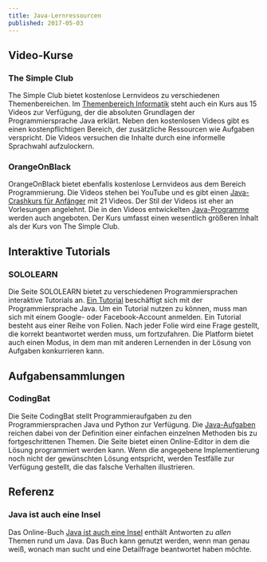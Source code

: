 ```yaml
---
title: Java-Lernressourcen
published: 2017-05-03
---
```



## Video-Kurse


### The Simple Club

The Simple Club bietet kostenlose Lernvideos zu verschiedenen Themenbereichen.
Im [Themenbereich
Informatik](https://www.thesimpleclub.de/kurse/1180_informatik) steht auch ein
Kurs aus 15 Videos zur Verfügung, der die absoluten Grundlagen der
Programmiersprache Java erklärt. Neben den kostenlosen Videos gibt es einen
kostenpflichtigen Bereich, der zusätzliche Ressourcen wie Aufgaben verspricht.
Die Videos versuchen die Inhalte durch eine informelle Sprachwahl aufzulockern.


### OrangeOnBlack

OrangeOnBlack bietet ebenfalls kostenlose Lernvideos aus dem Bereich
Programmierung. Die Videos stehen bei YouTube und es gibt einen [Java-Crashkurs
für Anfänger](https://www.youtube.com/watch?v=Ztc6_elMg60) mit 21 Videos. Der
Stil der Videos ist eher an Vorlesungen angelehnt. Die in den Videos
entwickelten [Java-Programme](http://orangeonblack.de/2014/java-crashkurs)
werden auch angeboten. Der Kurs umfasst einen wesentlich größeren Inhalt als der
Kurs von The Simple Club.


## Interaktive Tutorials

### SOLOLEARN

Die Seite SOLOLEARN bietet zu verschiedenen Programmiersprachen interaktive
Tutorials an. [Ein Tutorial](https://www.sololearn.com/Play/Java/) beschäftigt
sich mit der Programmiersprache Java. Um ein Tutorial nutzen zu können, muss man
sich mit einem Google- oder Facebook-Account anmelden. Ein Tutorial besteht aus
einer Reihe von Folien. Nach jeder Folie wird eine Frage gestellt, die korrekt
beantwortet werden muss, um fortzufahren. Die Platform bietet auch einen Modus,
in dem man mit anderen Lernenden in der Lösung von Aufgaben konkurrieren kann.


## Aufgabensammlungen

### CodingBat

Die Seite CodingBat stellt Programmieraufgaben zu den Programmiersprachen Java
und Python zur Verfügung. Die [Java-Aufgaben](http://codingbat.com/java) reichen
dabei von der Definition einer einfachen einzelnen Methoden bis zu
fortgeschrittenen Themen. Die Seite bietet einen Online-Editor in dem die Lösung
programmiert werden kann. Wenn die angegebene Implementierung noch nicht der
gewünschten Lösung entspricht, werden Testfälle zur Verfügung gestellt, die das
falsche Verhalten illustrieren.


## Referenz

### Java ist auch eine Insel

Das Online-Buch [Java ist auch eine
Insel](http://openbook.rheinwerk-verlag.de/javainsel/) enthält Antworten zu
_allen_ Themen rund um Java. Das Buch kann genutzt werden, wenn man genau weiß,
wonach man sucht und eine Detailfrage beantwortet haben möchte.
